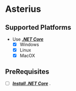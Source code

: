 Asterius
===

Supported Platforms
-------------------
- Use ***[.NET Core](https://dotnet.github.io/)***
    - [x] Windows
    - [x] Linux
    - [x] MacOX

PreRequisites
-------------
- [ ] ***[Install .NET Core](https://www.microsoft.com/net/core)*** .



